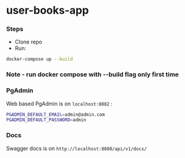 # user-books-app

### Steps

- Clone repo
- Run:

```sh
docker-compose up --build
```

### Note - run docker compose with --build flag only first time

### PgAdmin

Web based PgAdmin is on `localhost:8082` :

```sh
PGADMIN_DEFAULT_EMAIL=admin@admin.com
PGADMIN_DEFAULT_PASSWORD=admin
```

### Docs

Swagger docs is on `http://localhost:8080/api/v1/docs/`